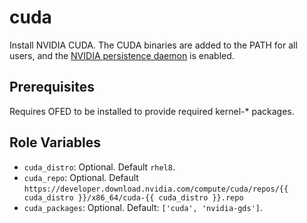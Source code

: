 # cuda

Install NVIDIA CUDA. The CUDA binaries are added to the PATH for all users, and the [NVIDIA persistence daemon](https://docs.nvidia.com/deploy/driver-persistence/index.html#persistence-daemon) is enabled.

## Prerequisites

Requires OFED to be installed to provide required kernel-* packages.

## Role Variables

- `cuda_distro`: Optional. Default `rhel8`.
- `cuda_repo`: Optional. Default `https://developer.download.nvidia.com/compute/cuda/repos/{{ cuda_distro }}/x86_64/cuda-{{ cuda_distro }}.repo`
- `cuda_packages`: Optional. Default: `['cuda', 'nvidia-gds']`.
